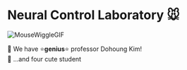 # Neural Control Laboratory 🐭
![MouseWiggleGIF](https://github.com/user-attachments/assets/0b510898-181a-4fb3-a63a-d04e5dea5cf7)

🧙 We have ⭐<b>genius</b>⭐ professor Dohoung Kim! <br>
🐤 ...and four cute student <br>

<!--

**Here are some ideas to get you started:**

🙋‍♀️ A short introduction - what is your organization all about?
🌈 Contribution guidelines - how can the community get involved?
👩‍💻 Useful resources - where can the community find your docs? Is there anything else the community should know?
🍿 Fun facts - what does your team eat for breakfast?
🧙 Remember, you can do mighty things with the power of [Markdown](https://docs.github.com/github/writing-on-github/getting-started-with-writing-and-formatting-on-github/basic-writing-and-formatting-syntax)
-->
